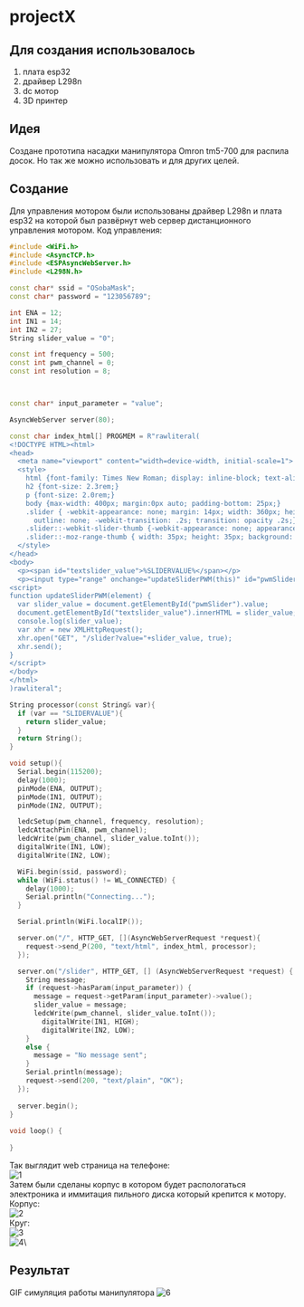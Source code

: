 # projectX
## Для создания использовалось
1. плата esp32
2. драйвер L298n
3. dc мотор
4. 3D принтер

## Идея
Создане прототипа насадки манипулятора Omron tm5-700 для распила досок. Но так же можно использовать и для других целей.

## Создание
Для управления мотором были использованы драйвер L298n и плата esp32 на которой был развёрнут web сервер дистанционного управления мотором.
Код управления:
```C++
#include <WiFi.h>
#include <AsyncTCP.h>
#include <ESPAsyncWebServer.h>
#include <L298N.h>

const char* ssid = "OSobaMask";
const char* password = "123056789";

int ENA = 12;
int IN1 = 14;
int IN2 = 27;
String slider_value = "0";

const int frequency = 500;
const int pwm_channel = 0;
const int resolution = 8;



const char* input_parameter = "value";

AsyncWebServer server(80);

const char index_html[] PROGMEM = R"rawliteral(
<!DOCTYPE HTML><html>
<head>
  <meta name="viewport" content="width=device-width, initial-scale=1">
  <style>
    html {font-family: Times New Roman; display: inline-block; text-align: center;}
    h2 {font-size: 2.3rem;}
    p {font-size: 2.0rem;}
    body {max-width: 400px; margin:0px auto; padding-bottom: 25px;}
    .slider { -webkit-appearance: none; margin: 14px; width: 360px; height: 25px; background: #4000ff;
      outline: none; -webkit-transition: .2s; transition: opacity .2s;}
    .slider::-webkit-slider-thumb {-webkit-appearance: none; appearance: none; width: 35px; height: 35px; background:#01070a; cursor: pointer;}
    .slider::-moz-range-thumb { width: 35px; height: 35px; background: #01070a; cursor: pointer; } 
  </style>
</head>
<body>
  <p><span id="textslider_value">%SLIDERVALUE%</span></p>
  <p><input type="range" onchange="updateSliderPWM(this)" id="pwmSlider" min="0" max="255" value="%SLIDERVALUE%" step="1" class="slider"></p>
<script>
function updateSliderPWM(element) {
  var slider_value = document.getElementById("pwmSlider").value;
  document.getElementById("textslider_value").innerHTML = slider_value;
  console.log(slider_value);
  var xhr = new XMLHttpRequest();
  xhr.open("GET", "/slider?value="+slider_value, true);
  xhr.send();
}
</script>
</body>
</html>
)rawliteral";

String processor(const String& var){
  if (var == "SLIDERVALUE"){
    return slider_value;
  }
  return String();
}

void setup(){
  Serial.begin(115200);
  delay(1000);
  pinMode(ENA, OUTPUT);
  pinMode(IN1, OUTPUT);
  pinMode(IN2, OUTPUT);

  ledcSetup(pwm_channel, frequency, resolution);
  ledcAttachPin(ENA, pwm_channel);
  ledcWrite(pwm_channel, slider_value.toInt());
  digitalWrite(IN1, LOW);
  digitalWrite(IN2, LOW);

  WiFi.begin(ssid, password);
  while (WiFi.status() != WL_CONNECTED) {
    delay(1000);
    Serial.println("Connecting...");
  }

  Serial.println(WiFi.localIP());

  server.on("/", HTTP_GET, [](AsyncWebServerRequest *request){
    request->send_P(200, "text/html", index_html, processor);
  });

  server.on("/slider", HTTP_GET, [] (AsyncWebServerRequest *request) {
    String message;
    if (request->hasParam(input_parameter)) {
      message = request->getParam(input_parameter)->value();
      slider_value = message;
      ledcWrite(pwm_channel, slider_value.toInt());
        digitalWrite(IN1, HIGH);
        digitalWrite(IN2, LOW);
    }
    else {
      message = "No message sent";
    }
    Serial.println(message);
    request->send(200, "text/plain", "OK");
  });
  
  server.begin();
}
  
void loop() {
  
}
```
Так выглядит web страница на телефоне:\
![1](pictures/страница.jpg)\
Затем были сделаны корпус в котором будет распологаться электроника и иммитация пильного диска который крепится к мотору.\
Корпус:\
![2](pictures/корпусV2.jpg)\
Круг:\
![3](pictures/круг.jpg)\
![4](pictures/креплениенасадки.jpg)\


## Результат
GIF симуляция работы манипулятора
![6](pictures/RobotLine.gif)
